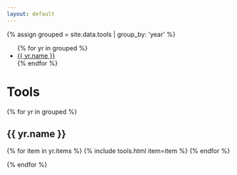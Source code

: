 ```yaml
---
layout: default
---
```


{% assign grouped = site.data.tools | group_by: 'year' %}

<ul class="menu">
	{% for yr in grouped %}
	<li><a href="#{{ yr.name }}">{{ yr.name }}</a></li>
	{% endfor %}
</ul>

<h1>Tools</h1>

{% for yr in grouped %}

<h2>{{ yr.name }}</h2>

{% for item in yr.items %}
{% include tools.html item=item %}
{% endfor %}

{% endfor %}
